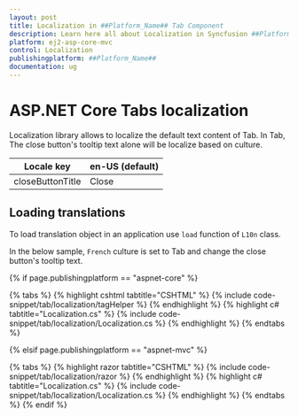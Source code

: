 ```yaml
---
layout: post
title: Localization in ##Platform_Name## Tab Component
description: Learn here all about Localization in Syncfusion ##Platform_Name## Tab component of Syncfusion Essential JS 2 and more.
platform: ej2-asp-core-mvc
control: Localization
publishingplatform: ##Platform_Name##
documentation: ug
---
```



# ASP.NET Core Tabs localization

Localization library allows to localize the default text content of Tab. In Tab, The close button's tooltip text alone will be localize based on culture.

| Locale key | en-US (default) |
|------|------|
| closeButtonTitle | Close |

## Loading translations

To load translation object in an application use `load` function of `L10n` class.

In the below sample, `French` culture is set to Tab and change the close button's tooltip text.

{% if page.publishingplatform == "aspnet-core" %}

{% tabs %}
{% highlight cshtml tabtitle="CSHTML" %}
{% include code-snippet/tab/localization/tagHelper %}
{% endhighlight %}
{% highlight c# tabtitle="Localization.cs" %}
{% include code-snippet/tab/localization/Localization.cs %}
{% endhighlight %}
{% endtabs %}

{% elsif page.publishingplatform == "aspnet-mvc" %}

{% tabs %}
{% highlight razor tabtitle="CSHTML" %}
{% include code-snippet/tab/localization/razor %}
{% endhighlight %}
{% highlight c# tabtitle="Localization.cs" %}
{% include code-snippet/tab/localization/Localization.cs %}
{% endhighlight %}
{% endtabs %}
{% endif %}

